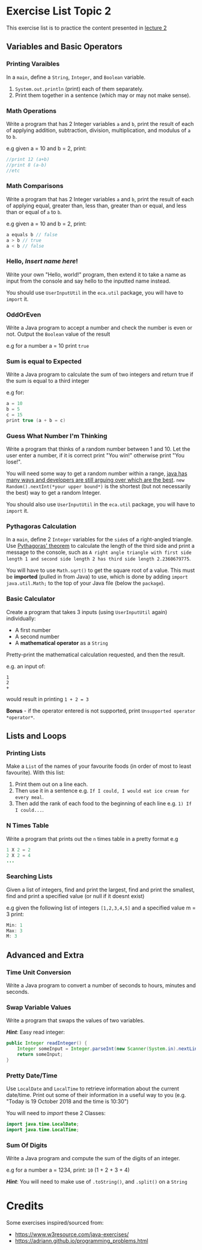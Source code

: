 # Exercise List Topic 2

This exercise list is to practice the content presented in [lecture 2](../lessons/lesson2)

## Variables and Basic Operators
### Printing Varaibles
In a `main`, define a `String`, `Integer`, and `Boolean` variable.
1. `System.out.println` (print) each of them separately.
2. Print them together in a sentence (which may or may not make sense).

### Math Operations
Write a program that has 2 Integer variables `a` and `b`, print the result of each of applying addition, subtraction, division, multiplication, and modulus of `a` to `b`.

e.g given a = 10 and b = 2, print:

```java
//print 12 (a+b)
//print 8 (a-b)
//etc
```

### Math Comparisons
Write a program that has 2 Integer variables `a` and `b`, print the result of each of applying equal, greater than, less than, greater than or equal, and less than or equal of `a` to `b`.

e.g given a = 10 and b = 2, print:
```java
a equals b // false
a > b // true
a < b // false
```

### Hello, *Insert name here*!
Write your own "Hello, world!" program, then extend it to take a name as input from the console and say hello to the inputted name instead.

You should use `UserInputUtil` in the `eca.util` package, you will have to `import` it.

### OddOrEven
Write a Java program to accept a number and check the number is even or not. Output the `Boolean` value of  the result

e.g for a number a = 10 print `true`

### Sum is equal to Expected
Write a Java program to calculate the sum of two integers and return true if the sum is equal to a third integer

e.g for:
```java
a = 10
b = 5
c = 15
print true (a + b = c)
```

### Guess What Number I'm Thinking
Write a program that thinks of a random number between 1 and 10.
Let the user enter a number, if it is correct print "You win!" otherwise print "You lose!".

You will need some way to get a random number within a range, [java has many ways and developers are still arguing over which are the best](https://stackoverflow.com/questions/363681/how-do-i-generate-random-integers-within-a-specific-range-in-java).
`new Random().nextInt(*your upper bound*)` is the shortest (but not necessarily the best) way to get a random Integer.

You should also use `UserInputUtil` in the `eca.util` package, you will have to `import` it.

### Pythagoras Calculation
In a `main`, define 2 `Integer` variables for the `side`s of a right-angled triangle.
Use [Pythagoras' theorem](https://en.wikipedia.org/wiki/Pythagorean_theorem) to calculate the length of the third side and print a message to the console,
such as `A right angle triangle with first side length 1 and second side length 2 has third side length 2.2360679775`.

You will have to use `Math.sqrt()` to get the square root of a value.
This must be **imported** (pulled in from Java) to use, which is done by adding `import java.util.Math;` to the top of your Java file (below the `package`).

### Basic Calculator
Create a program that takes 3 inputs (using `UserInputUtil` again) individually:
* A first number
* A second number
* A **mathematical operator** as a `String`

Pretty-print the mathematical calculation requested, and then the result.

e.g. an input of:
```
1
2
+
```
would result in printing `1 + 2 = 3`

**Bonus** - if the operator entered is not supported, print `Unsupported operator *operator*`.

## Lists and Loops
### Printing Lists
Make a `List` of the names of your favourite foods (in order of most to least favourite). With this list:
1. Print them out on a line each.
2. Then use it in a sentence e.g. `If I could, I would eat ice cream for every meal`.
3. Then add the rank of each food to the beginning of each line e.g. `1) If I could...`.

### N Times Table
Write a program that prints out the `n` times table in a pretty format e.g

```java
1 X 2 = 2
2 X 2 = 4
...
```

### Searching Lists
Given a list of integers, find and print the largest, find and print the smallest, find and print a specified value (or null if it doesnt exist)

e.g given the following list of integers `[1,2,3,4,5]` and a specified value m = 3 print:
```java
Min: 1
Max: 3
M: 3
```

## Advanced and Extra
### Time Unit Conversion
Write a Java program to convert a number of seconds to hours, minutes and seconds.

### Swap Variable Values
Write a program that swaps the values of two variables.

___Hint___: Easy read integer:
```java
public Integer readInteger() {
	Integer someInput = Integer.parseInt(new Scanner(System.in).nextLine());
	return someInput;
}
```

### Pretty Date/Time
Use `LocalDate` and `LocalTime` to retrieve information about the current date/time. Print out some of their information in a useful way to you (e.g. "Today is 19 October 2018 and the time is 10:30")

You will need to *import* these 2 Classes:

```java
import java.time.LocalDate;
import java.time.LocalTime;
```

### Sum Of Digits
Write a Java program and compute the sum of the digits of an integer.

e.g for a number a = 1234, print: `10` (1 + 2 + 3 + 4)

___Hint___: You will need to make use of `.toString()`, and `.split()` on a `String`

# Credits
Some exercises inspired/sourced from:
* https://www.w3resource.com/java-exercises/
* https://adriann.github.io/programming_problems.html